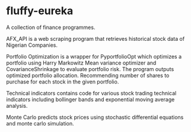 # fluffy-eureka
A collection of finance programmes.


AFX_API is a web scraping program that retrieves historical stock data of Nigerian Companies.


Portfolio Optimization is a wrapper for PyportfolioOpt which optimizes a portfolio using Harry Markowitz Mean variance optimizer and CovarianceShrinkage to evaluate portfolio risk. The program outputs optimized portfolio allocation. Recommending number of shares to purchase for each stock in the given portfolio.


Technical indicators contains code for various stock trading technical indicators including bollinger bands and exponential moving average analysis.


Monte Carlo predicts stock prices using stochastic differential equations and monte carlo simulation.
